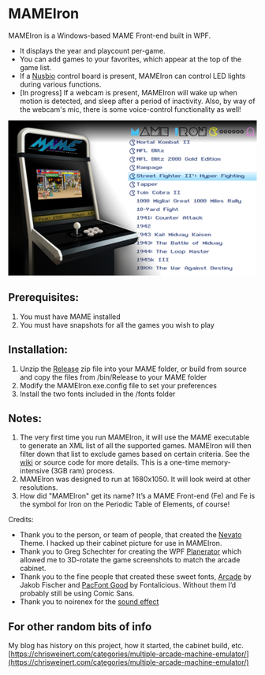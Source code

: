 # MAMEIron
MAMEIron is a Windows-based MAME Front-end built in WPF.
- It displays the year and playcount per-game.
- You can add games to your favorites, which appear at the top of the game list.
- If a [Nusbio](https://squareup.com/market/madeintheusb-dot-net/item/nusbiomcu) control board is present, MAMEIron can control LED lights during various functions.
- [In progress] If a webcam is present, MAMEIron will wake up when motion is detected, and sleep after a period of inactivity. Also, by way of the webcam's mic, there is some voice-control functionality as well!


![screenshot](https://github.com/MrChrisWeinert/MAMEIron/raw/master/MAMEIronWPF/Images/screenshot.png)

## Prerequisites:
1) You must have MAME installed
2) You must have snapshots for all the games you wish to play

## Installation:
1) Unzip the [Release](https://github.com/MrChrisWeinert/MAMEIron/raw/master/Releases/MAMEIron.zip) zip file into your MAME folder, or build from source and copy the files from /bin/Release to your MAME folder
2)  Modify the MAMEIron.exe.config file to set your preferences
3)  Install the two fonts included in the /fonts folder


## Notes:
1) The very first time you run MAMEIron, it will use the MAME executable to generate an XML list of all the supported games.
MAMEIron will then filter down that list to exclude games based on certain criteria. See the [wiki](https://github.com/MrChrisWeinert/MAMEIron/wiki/Game-Filters) or source code for more details. 
This is a one-time memory-intensive (3GB ram) process.
2) MAMEIron was designed to run at 1680x1050. It will look weird at other resolutions.
3) How did "MAMEIron" get its name? It’s a MAME Front-end (Fe) and Fe is the symbol for Iron on the Periodic Table of Elements, of course!

Credits:
- Thank you to the person, or team of people, that created the [Nevato](https://www.onyxarcade.com/nevato) Theme. I hacked up their cabinet picture for use in MAMEIron.
- Thank you to Greg Schechter for creating the WPF [Planerator](https://blogs.msdn.microsoft.com/greg_schechter/2007/10/26/enter-the-planerator-dead-simple-3d-in-wpf-with-a-stupid-name/) which allowed me to 3D-rotate the game screenshots to match the arcade cabinet.
- Thank you to the fine people that created these sweet fonts, [Arcade](https://pizzadude.dk/site/about/) by Jakob Fischer and [PacFont Good](http://www.abstractfonts.com/designer/89/Fontalicious) by Fontalicious. Without them I’d probably still be using Comic Sans.
- Thank you to noirenex for the [sound effect](https://www.freesound.org/people/noirenex/sounds/98883/)

## For other random bits of info
My blog has history on this project, how it started, the cabinet build, etc.
[https://chrisweinert.com/categories/multiple-arcade-machine-emulator/](https://chrisweinert.com/categories/multiple-arcade-machine-emulator/)
